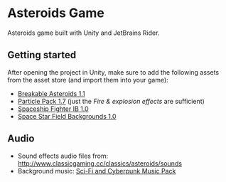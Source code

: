 # Asteroids Game

Asteroids game built with Unity and JetBrains Rider.

## Getting started

After opening the project in Unity, make sure to add the following assets from the asset store (and import them into your game):

* [Breakable Asteroids 1.1](https://assetstore.unity.com/packages/3d/props/breakable-asteroids-167825)
* [Particle Pack 1.7](https://assetstore.unity.com/packages/vfx/particles/particle-pack-127325) (just the _Fire & explosion effects_ are sufficient)
* [Spaceship Fighter IB 1.0](https://assetstore.unity.com/packages/3d/vehicles/space/spaceship-fighter-ib-93246)
* [Space Star Field Backgrounds 1.0](https://assetstore.unity.com/packages/2d/textures-materials/space-star-field-backgrounds-109689)

## Audio

* Sound effects audio files from: http://www.classicgaming.cc/classics/asteroids/sounds
* Background music: [Sci-Fi and Cyberpunk Music Pack](https://assetstore.unity.com/packages/audio/ambient/sci-fi/free-sci-fi-and-cyberpunk-music-pack-264590)